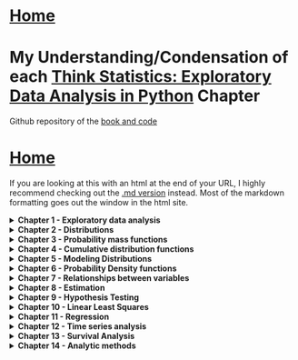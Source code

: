 # <a href="https://angelddaz.github.io/bridgetomasters/"> Home </a>

# My Understanding/Condensation of each [Think Statistics: Exploratory Data Analysis in Python](http://greenteapress.com/wp/think-stats-2e/) Chapter

Github repository of the [book and code](https://github.com/AllenDowney/ThinkStats2)
# <a href="https://angelddaz.github.io/bridgetomasters/"> Home </a>

If you are looking at this with an html at the end of your URL, I highly recommend checking out the [.md version](https://github.com/angelddaz/bridgetomasters/blob/master/thinkstats.md) instead. Most of the markdown formatting goes out the window in the html site.


<details>
  <summary> <b> Chapter 1 - Exploratory data analysis </b> </summary>
<br>






</details>

<details>
  <summary> <b> Chapter 2 - Distributions</b> </summary>
<br>

</details>

<details>
  <summary> <b> Chapter 3 - Probability mass functions </b> </summary>
<br>
 

</details>


<details>
  <summary> <b> Chapter 4 - Cumulative distribution functions </b> </summary>
<br>

</details>

<details>
  <summary> <b> Chapter 5 - Modeling Distributions </b> </summary>
<br>
  

  </details>

<details>
  <summary> <b> Chapter 6 - Probability Density functions </b> </summary>
<br>


  </details>

<details>
  <summary> <b> Chapter 7 - Relationships between variables </b> </summary>
<br>
  

</details>

<details>
  <summary> <b> Chapter 8 - Estimation </b> </summary>
<br>
  

</details>

<details>
  <summary> <b> Chapter 9 - Hypothesis Testing </b> </summary>
<br>
  

</details>

<details>
  <summary> <b> Chapter 10 - Linear Least Squares</b> </summary>
<br>
  

</details>

<details>
  <summary> <b> Chapter 11 - Regression </b> </summary>
<br>
  

</details>

<details>
  <summary> <b> Chapter 12 - Time series analysis </b> </summary>
<br>
  

</details>

<details>
  <summary> <b> Chapter 13 - Survival Analysis </b> </summary>
<br>
  

</details>

<details>
  <summary> <b> Chapter 14 - Analytic methods </b> </summary>
<br>
  

</details>
